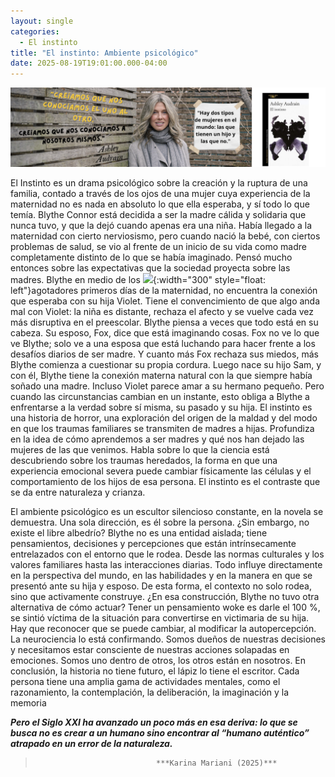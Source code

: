 ```yaml
---
layout: single
categories:
  - El instinto
title: "El instinto: Ambiente psicológico"
date: 2025-08-19T19:01:00.000-04:00
---
```

![](/assets/img/banner-el-instinto.png)

El Instinto es un drama psicológico sobre la creación y la ruptura de una familia, contado a través de los ojos de una mujer cuya experiencia de la maternidad no es nada en absoluto lo que ella esperaba, y sí todo lo que temía. Blythe Connor está decidida a ser la madre cálida y solidaria que nunca tuvo, y que la dejó cuando apenas era una niña.
Había llegado a la maternidad con cierto nerviosismo, pero cuando nació la bebé, con ciertos problemas de salud, se vio al  frente de un inicio de su  vida como madre completamente distinto de lo que se había imaginado. Pensó  mucho entonces sobre las expectativas que la sociedad proyecta sobre las madres. Blythe en medio de los ![](/assets/img/gemini_generated_image_q9ebx5q9ebx5q9eb2.png){:width="300" style="float: left"}agotadores primeros días de la maternidad, no encuentra la conexión que esperaba con su hija  Violet.  Tiene el convencimiento  de que algo anda mal con Violet: la niña es distante, rechaza el afecto y se vuelve cada vez más disruptiva en el preescolar.
Blythe  piensa a veces que todo está en su cabeza.  Su esposo, Fox, dice que está imaginando cosas. Fox no ve lo que ve Blythe; solo ve a una esposa que está luchando para hacer frente a los desafíos diarios de ser madre. Y cuanto más Fox rechaza sus miedos, más Blythe comienza a cuestionar su propia cordura.
Luego nace su hijo Sam, y con él, Blythe tiene la conexión materna natural con la que siempre había soñado una madre. Incluso Violet parece amar a su hermano pequeño. Pero cuando las circunstancias cambian en un instante, esto obliga a Blythe a enfrentarse a la verdad sobre sí misma, su pasado y su hija.
El instinto es una historia de horror, una exploración del origen de la maldad y del modo en que los traumas familiares se transmiten de madres a hijas.  Profundiza en la idea de cómo aprendemos a ser madres y qué nos han dejado las mujeres de las que venimos. Habla sobre lo que la ciencia está descubriendo sobre los traumas heredados, la forma en que una experiencia emocional severa puede cambiar físicamente las células y el comportamiento de los hijos de esa persona. El instinto es el contraste que se da entre naturaleza y crianza.

El ambiente psicológico es un escultor silencioso constante, en la novela se demuestra. Una sola dirección, es él sobre la persona. ¿Sin embargo, no existe el libre albedrío?  Blythe no es una entidad aislada; tiene pensamientos, decisiones y percepciones que están intrínsecamente entrelazados con el entorno que le rodea. Desde las normas culturales y los valores familiares hasta las interacciones diarias. Todo influye directamente en la perspectiva del mundo, en las habilidades y en la manera en que se presentó ante su hija y esposo. De esta forma, el contexto no solo rodea, sino que activamente construye. 
¿En esa construcción, Blythe no tuvo otra alternativa de cómo actuar? Tener un pensamiento woke es darle el 100 %, se sintió víctima de la situación para convertirse en victimaria de su hija. Hay que reconocer que se puede cambiar, al modificar la autopercepción. La neurociencia lo está confirmando. Somos dueños de nuestras decisiones y necesitamos estar consciente de nuestras acciones solapadas en emociones. Somos uno dentro de otros, los otros están en nosotros. En conclusión, la historia no tiene futuro, el lápiz lo tiene el escritor. Cada persona tiene una amplia gama de actividades mentales, como el razonamiento, la contemplación, la deliberación, la imaginación y la memoria

***Pero el Siglo XXI ha avanzado un poco más en esa deriva: lo  que se busca no es crear a un humano sino encontrar al “humano auténtico” atrapado en un error de la naturaleza.***
>                                ***Karina Mariani (2025)***
